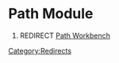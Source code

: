# Path Module

1.  REDIRECT [Path Workbench](Path_Workbench.md)

[Category:Redirects](Category:Redirects.md)

